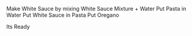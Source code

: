 Make White Sauce by mixing White Sauce Mixture + Water
Put Pasta in Water
Put White Sauce in Pasta
Put Oregano

Its Ready